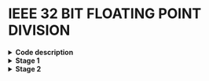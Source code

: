 # IEEE 32 BIT FLOATING POINT DIVISION

<details>
<summary><b> Code description </b></summary>

The following code performs division on 2 floating point numbers with representation as the IEE 754 format.

+ IEE 754 format

  ![image](https://github.com/ks-vandana/ieee32_fp_division/assets/116361300/93ff49ca-ab81-40f1-b1b6-421090a5d921)

+ Division algorithm used

  ![image](https://github.com/ks-vandana/ieee32_fp_division/assets/116361300/7a988498-8cf2-4005-a23b-ce8b9031a69f)


</details>


<details>
<summary><b> Stage 1 </b></summary>

### Yosys synthesis
Use the following commands
```
cd /home/vandana/VLSI/sky130RTLDesignAndSynthesisWorkshop/verilog_files/yosys
./yosys
read_liberty -lib /home/vandana/VLSI/sky130RTLDesignAndSynthesisWorkshop/my_lib/lib/sky130_fd_sc_hd__tt_025C_1v80.lib
read_verilog /home/vandana/ieee32_fp_division/Design/ks_vandana_fp_div.v
synth -top ks_vandana_fp_div
```
  ![image](https://github.com/ks-vandana/ieee32_fp_division/assets/116361300/c55007fe-b22a-440a-8405-7f8f5f928691)
  ![image](https://github.com/ks-vandana/ieee32_fp_division/assets/116361300/e113538e-4ec5-4dcb-9c40-d9acb8de43eb)

---

### abc
Use the following commands
```
abc -liberty /home/vandana/VLSI/sky130RTLDesignAndSynthesisWorkshop/my_lib/lib/sky130_fd_sc_hd__tt_025C_1v80.lib
```
  ![image](https://github.com/ks-vandana/ieee32_fp_division/assets/116361300/d94db74a-7db3-4755-a0e5-09b6c1d17c4c)
  ![image](https://github.com/ks-vandana/ieee32_fp_division/assets/116361300/a40cbb3b-675a-428d-afc9-86c2c30716b4)
  ![image](https://github.com/ks-vandana/ieee32_fp_division/assets/116361300/6291946f-a4c7-4372-a979-f6a09fa0e1e9)

---

### Netlist generation
Use the following commands
```
show
write_verilog -noattr /home/vandana/ieee32_fp_division/STAGE_1/ks_vandana_fp_div_netlist.v
```
  SInce there are 12009 cells and 11881 interconnect wires, ``show`` command doesnt give an output in the terminal
  ![image](https://github.com/ks-vandana/ieee32_fp_division/assets/116361300/16333ae4-c130-4d45-a336-e577f5073c99)
  ![image](https://github.com/ks-vandana/ieee32_fp_division/assets/116361300/34b538f7-93a3-4b3d-9280-c712a2c37e86)

---

### Pre-synthesis simulation
Use the following commands
```
cd /home/vandana/VLSI/sky130RTLDesignAndSynthesisWorkshop/verilog_files
iverilog ks_vandana_fp_div.v ks_vandana_fp_div_tb.v
./a.out
gtkwave ks_vandana_fp_div.vcd
```
  ![image](https://github.com/ks-vandana/ieee32_fp_division/assets/116361300/2e93899b-80d1-478b-adc1-b9793357b5a1)
  ![image](https://github.com/ks-vandana/ieee32_fp_division/assets/116361300/51ddcd03-44fc-45fa-b9af-2065ad7ff1cf)
  ![image](https://github.com/ks-vandana/ieee32_fp_division/assets/116361300/88215b0e-16fd-4b9d-ab91-234281321d23)

```
Values in testbench:
1) a1=32'b01000010111101111011001100110011 = 123.85 in decimal

   b1=32'b01000010001101100000000000000000 = 45.5 in decimal

   Output expected : c1 = 32'b01000000001011100011010011100011 = 2.72197 in decimal

   Output seen in gtkwave : c1 = 32'b1000000001011100011010011100011 = 2.72197 in decimal
   
3) a1=32'b01000010000101110101000011100101 = 37.829 in decimal

   b1=32'b01000000000010001110010101100000 = 2.139 in decimal

   Output expected : c1 = 32'b01000001100011010111101110100010 = 17.68536 in decimal

   Output seen in gtkwave : c1 = 32'b01000001100011010111101110100001 = 17.68536 in decimal
   
5) a1=32'b01000010100001101101001101110101 = 67.413 in decimal

   b1=32'b01000001000011110001001001101111 = 8.942 in decimal

   Output expected : c1 = 32'b01000000111100010011111011010000 = 7.53891 in decimal

   Output seen in gtkwave : c1 = 32'b01000000111100010011111011001110 = 7.53891 in decimal
```
Thus the code is accurate upto 5 decimal places.

### Post-synthesis simulation

Now we use the following commands
```
iverilog ../my_lib/verilog_model/primitives.v ../my_lib/verilog_model/sky130_fd_sc_hd.v ../verilog_files/ks_vandana_fp_div_netlist.v ../verilog_files/ks_vandana_fp_div_tb.v
./a.out
gtkwave ks_vandana_fp_div.vcd
```
  ![image](https://github.com/ks-vandana/ieee32_fp_division/assets/116361300/8b78fc9c-a7f4-494e-a4b9-e715abcd6a28)
  ![image](https://github.com/ks-vandana/ieee32_fp_division/assets/116361300/cdb7ee91-bd13-4394-94b5-ff6582e474d2)
  ![image](https://github.com/ks-vandana/ieee32_fp_division/assets/116361300/fa8e640c-b204-4f32-883c-1cff2e1127e6)

We can see that the gtkwave result is the same as obtained above. Thus even after connecting the primitives, the results remain the same as above.

---

</details>

<details>

<summary><b> Stage 2 </b></summary>

### Timing analysis
**my_base.scd** must be present inside the src folder of your design and **pre_sta.conf** must be present in the OpenLane folder. 
Some changes made in the config.tcl file are
```
"CLOCK_PERIOD": 30.000,
"MAX_FANOUT_CONSTRAINT": 4,
"SYNTH_STRATEGY": "DELAY 1",
"SYNTH_SIZING":1,
```
First we need to synthesize the design as the results from synthesis is used in the **pre_sta.conf** file
```
cd OpenLane
sudo make mount
./flow.tcl -interactive
package require openlane 0.9
prep -design ks_vandana_fp_div
run_synthesis
```
After ensuring that, run the following command after **run_synthesis**.
```
sta pre_sta.conf
```
![image](https://github.com/ks-vandana/ieee32_fp_division/assets/116361300/af2c94c3-d2e5-4bca-b308-bf2050662c92)
![image](https://github.com/ks-vandana/ieee32_fp_division/assets/116361300/73931f9a-0bee-48d5-a648-a5e803995aeb)
![image](https://github.com/ks-vandana/ieee32_fp_division/assets/116361300/a07cde81-2fff-4c53-a5cf-ed135dc87569)

We can see that tns = 0 and wns = 0. But slack = 6.06. Even though slack is met, we need to ensure that this value is as minimum as possible. We can ensure this by reducing the clock period.
After reducing clock period, perform the above commands again. 

When clock period was set as 25.

![image](https://github.com/ks-vandana/ieee32_fp_division/assets/116361300/20acaecb-8501-4577-b59d-f1ddcf42b075)

Even though slack is 1.06, we can minimize it further. 

When clock period is set as 24.

![image](https://github.com/ks-vandana/ieee32_fp_division/assets/116361300/de58cba1-9a97-4d86-a2d6-12c4bb4962e8)

Thus slack is now in an acceptable range.

### Floorplan

Now that timing analysis before synthesis is done, run the following commands to generate floorplan
```
run_floorplan
```
![image](https://github.com/ks-vandana/ieee32_fp_division/assets/116361300/08c7bfa9-9e57-4017-b347-ff887c487a2f)

```
cd /home/vandana/OpenLane/designs/ks_vandana_fp_div/runs/RUN_2023.11.03_16.05.18/results/floorplan
magic -T /home/vandana/sky130/magic/sky130.tech lef read /home/vandana/OpenLane/designs/ks_vandana_fp_div/runs/RUN_2023.11.03_16.05.18/tmp/merged.nom.lef def read ks_vandana_fp_div.def &
```
![image](https://github.com/ks-vandana/ieee32_fp_division/assets/116361300/e490cb7a-e2dd-4f1b-b024-4db3745860e4)
![image](https://github.com/ks-vandana/ieee32_fp_division/assets/116361300/4d2f6c63-9fa9-40c2-8d13-ecbd825ae886)

### Placement

```
run_placement
```
![image](https://github.com/ks-vandana/ieee32_fp_division/assets/116361300/bc654114-3666-4090-9153-818237e57877)

```
cd /home/vandana/OpenLane/designs/ks_vandana_fp_div/runs/RUN_2023.11.03_16.05.18/results/placement
magic -T /home/vandana/sky130/magic/sky130.tech lef read /home/vandana/OpenLane/designs/ks_vandana_fp_div/runs/RUN_2023.11.03_16.05.18/tmp/merged.nom.lef def read ks_vandana_fp_div.def &
```
![image](https://github.com/ks-vandana/ieee32_fp_division/assets/116361300/9f05122a-4917-48ad-9587-810a67d7f8be)
![image](https://github.com/ks-vandana/ieee32_fp_division/assets/116361300/51a6c241-6bc9-4423-afb5-c5f50345c6ce)

### Clock tree synthesis

```
run_cts
```
![image](https://github.com/ks-vandana/ieee32_fp_division/assets/116361300/0cfe4e44-8f6b-4695-897c-1966f33688ad)

### Power Distribution Network
```
gen_pdn
```
![image](https://github.com/ks-vandana/ieee32_fp_division/assets/116361300/39a1e79d-5225-4611-aabc-26248cb6cae4)

### Routing
```
run_routing
```
![image](https://github.com/ks-vandana/ieee32_fp_division/assets/116361300/d42a671a-3a34-42a5-a9e7-3233ac9fa519)

```
cd /home/vandana/OpenLane/designs/ks_vandana_fp_div/runs/RUN_2023.11.03_16.05.18/results/routing
magic -T /home/vandana/sky130/magic/sky130.tech lef read /home/vandana/OpenLane/designs/ks_vandana_fp_div/runs/RUN_2023.11.03_16.05.18/tmp/merged.nom.lef def read ks_vandana_fp_div.def &
```
![image](https://github.com/ks-vandana/ieee32_fp_division/assets/116361300/3195f89a-80ed-4c45-98ca-c38d9c74aa3b)
![image](https://github.com/ks-vandana/ieee32_fp_division/assets/116361300/975e006c-6a90-497b-a242-6b8f2f69f887)

### Automatic flow of OpenLane
```
cd OpenLane
sudo make mount
./flow.tcl -design ks_vandana_fp_div
```


</details>
